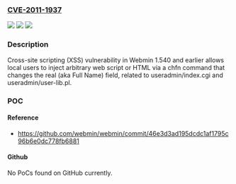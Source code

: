 ### [CVE-2011-1937](https://cve.mitre.org/cgi-bin/cvename.cgi?name=CVE-2011-1937)
![](https://img.shields.io/static/v1?label=Product&message=n%2Fa&color=blue)
![](https://img.shields.io/static/v1?label=Version&message=n%2Fa&color=blue)
![](https://img.shields.io/static/v1?label=Vulnerability&message=n%2Fa&color=brighgreen)

### Description

Cross-site scripting (XSS) vulnerability in Webmin 1.540 and earlier allows local users to inject arbitrary web script or HTML via a chfn command that changes the real (aka Full Name) field, related to useradmin/index.cgi and useradmin/user-lib.pl.

### POC

#### Reference
- https://github.com/webmin/webmin/commit/46e3d3ad195dcdc1af1795c96b6e0dc778fb6881

#### Github
No PoCs found on GitHub currently.

